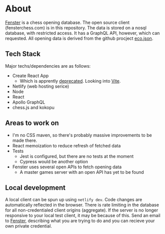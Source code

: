 # About
[Fenster](https://fensterchess.com) is a chess opening database. The open source client (fensterchess.com) is in this repository. The data is stored on a nosql database, with restricted access. It has a GraphQL API, however, 
which can requested. All opening data is derived from the github procject <a href="https://github.com/hayatbiralem/eco.json">eco.json</a>.

## Tech Stack
Major techs/dependencies are as follows:
* Create React App 
    * Which is apprently [deprecated](https://dev.to/ag2byte/create-react-app-is-officially-dead-h7o#:~:text=React%20developer%20team%20recently%20removed,react%2Dapp%20is%20finally%20gone.). Looking into [Vite](https://vitejs.dev/).
* Netlify (web hosting serice)
* Node
* React
* Apollo GraphQL
* chess.js and kokopu


## Areas to work on
* I'm no CSS maven, so there's probably massive improvements to be made there.
* React memoization to reduce refresh of fetched data
* Tests
    * Jest is configured, but there are no tests at the moment
    * Cypress would be another option
* Fenster uses several open APIs to fetch opening data
    * A master games server with an open API has yet to be found

## Local development
A local client can be spun up using `netlify dev`. Code changes are automatically reflected in the browser. There is rate limiting in the database for all non-credentialed client origins (aggregate). If the server is no longer responsive to your local test client, it may be because of this. Send an email to <a href="mailto:fensterchess@gmail.com">Fenster</a>, describing what you are trying to do and you can recieve your own private credential.